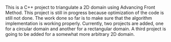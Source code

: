 This is a C++ project to triangulate a 2D domain using Advancing Front Method. This project is still in progress because optimization of the code is still not done. The work done so far is to make sure that the algorithm implementation is working properly. Currently, two projects are added, one for a circular domain and another for a rectangular domain. A third project is going to be added for a somewhat more arbitrary 2D domain.